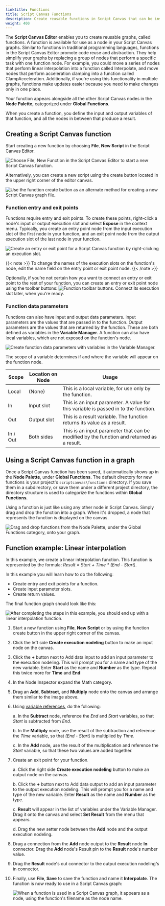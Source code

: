 ```yaml
---
linktitle: Functions
title: Script Canvas Functions
description: Create reusable functions in Script Canvas that can be inserted into other graphs as nodes.
weight: 400
---
```


The **Script Canvas Editor** enables you to create reusable graphs, called functions. A function is available for use as a node in your Script Canvas graphs. Similar to functions in traditional programming languages, functions in the Script Canvas Editor promote code reuse and abstraction. They help simplify your graphs by replacing a group of nodes that perform a specific task with one function node. For example, you could move a series of nodes that perform linear interpolation into a function called Interpolate, and move nodes that perform acceleration clamping into a function called ClampAcceleration. Additionally, if you're using this functionality in multiple graphs, functions make updates easier because you need to make changes only in one place.

Your function appears alongside all the other Script Canvas nodes in the **Node Palette**, categorized under **Global Functions**.

When you create a function, you define the input and output variables of that function, and all the nodes in between that produce a result.

## Creating a Script Canvas function

Start creating a new function by choosing **File**, **New Script** in the Script Canvas Editor.

![Choose File, New Function in the Script Canvas Editor to start a new Script Canvas function.](/images/user-guide/scripting/script-canvas/function-new.png)

Alternatively, you can create a new script using the create button located in the upper right corner of the editor canvas.

![Use the function create button as an alternate method for creating a new Script Canvas graph file.](/images/user-guide/scripting/script-canvas/function-quick-create.png)


### Function entry and exit points

Functions require entry and exit points. To create these points, right-click a node's input or output execution slot and select **Expose** in the context menu. Typically, you create an entry point node from the input execution slot of the first node in your function, and an exit point node from the output execution slot of the last node in your function.

![Create an entry or exit point for a Script Canvas function by right-clicking an execution slot.](/images/user-guide/scripting/script-canvas/function-expose-input.gif)

{{< note >}}
To change the names of the execution slots on the function's node, edit the name field on the entry point or exit point node.
{{< /note >}}

Optionally, if you're not certain how you want to connect an entry or exit point to the rest of your function, you can create an entry or exit point node using the toolbar buttons: ![Function toolbar buttons](/images/user-guide/scripting/script-canvas/function-toolbar-buttons.png). Connect its execution slot later, when you're ready.

### Function data parameters

Functions can also have input and output data parameters. Input parameters are the values that are passed in to the function. Output parameters are the values that are returned by the function. These are both defined as variables in the **Variable Manager**. A function can also have local variables, which are not exposed on the function's node.

![Create function data parameters with variables in the Variable Manager.](/images/user-guide/scripting/script-canvas/function-create-parameter.gif)

The scope of a variable determines if and where the variable will appear on the function node.

| Scope | Location on Node | Usage |
| --- | --- | --- |
| Local | (None) | This is a local variable, for use only by the function. |
| In | Input slot | This is an input parameter. A value for this variable is passed in to the function. |
| Out | Output slot | This is a result variable. The function returns its value as a result. |
| In / Out | Both sides | This is an input parameter that can be modified by the function and returned as a result. |

## Using a Script Canvas function in a graph

Once a Script Canvas function has been saved, it automatically shows up in the **Node Palette**, under **Global Functions**. The default directory for new functions is your project's `scriptcanvas\functions` directory. If you save them in a subdirectory, or save them under a different project directory, the directory structure is used to categorize the functions within **Global Functions**.

Using a function is just like using any other node in Script Canvas. Simply drag and drop the function into a graph. When it's dropped, a node that represents the function is displayed on the canvas.

![Drag and drop functions from the Node Palette, under the Global Functions category, onto your graph.](/images/user-guide/scripting/script-canvas/function-use-node.gif)

## Function example: Linear interpolation

In this example, we create a linear interpolation function. This function is represented by the formula: *Result = Start + Time \* (End - Start)*.

In this example you will learn how to do the following:

+ Create entry and exit points for a function.
+ Create input parameter slots.
+ Create return values.

The final function graph should look like this:

![After completing the steps in this example, you should end up with a linear interpolation function.](/images/user-guide/scripting/script-canvas/function-linear-interpolation.png)

1. Start a new function using **File**, **New Script** or by using the function create button in the upper right corner of the canvas.

1. Click the left side **Create execution nodeling** button to make an input node on the canvas.

1. Click the **+** button next to Add data input to add an input parameter to the execution nodeling. This will prompt you for a name and type of the new variable. Enter **Start** as the name and **Number** as the type. Repeat this twice more for **Time** and **End**

1. In the Node Inspector expand the Math category.

1. Drag an **Add**, **Subtract**, and **Multiply** node onto the canvas and arrange them similar to the image above.

1. Using [variable references](/docs/user-guide/scripting/script-canvas/editor-reference/variables/variable-references), do the following:

   a. In the **Subtract** node, reference the *End* and *Start* variables, so that *Start* is subtracted from *End*.

   b. In the **Multiply** node, use the result of the subtraction and reference the *Time* variable, so that *(End - Start)* is multiplied by *Time*.

   c. In the **Add** node, use the result of the multiplication and reference the *Start* variable, so that these two values are added together. 

1. Create an exit point for your function.

   a. Click the right side **Create execution nodeling** button to make an output node on the canvas.

   b. Click the **+** button next to Add data output to add an input parameter to the output execution nodeling. This will prompt you for a name and type of the new variable. Enter **Result** as the name and **Number** as the type.

   c. **Result** will appear in the list of variables under the Variable Manager. Drag it onto the canvas and select **Set Result** from the menu that appears.
   
   d. Drag the new setter node between the **Add** node and the output execution nodeling.

1. Drag a connection from the **Add** node output to the **Result** node **In** connector. Drag the **Add** node's Result pin to the **Result** node's number value.

1. Drag the **Result** node's out connector to the output execution nodeling's in connector. 

1. Finally, use **File**, **Save** to save the function and name it **Interpolate**. The function is now ready to use in a Script Canvas graph:

   ![When a function is used in a Script Canvas graph, it appears as a node, using the function's filename as the node name.](/images/user-guide/scripting/script-canvas/function-linear-interpolation-node.png)
  
